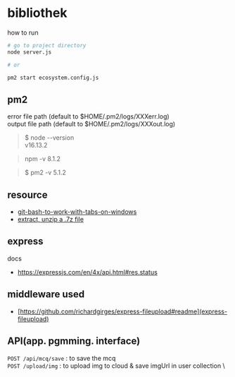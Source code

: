 bibliothek
===


how to run 
```bash
# go to project directory
node server.js

# or

pm2 start ecosystem.config.js
```

pm2
---
error file path (default to $HOME/.pm2/logs/XXXerr.log)  
output file path (default to $HOME/.pm2/logs/XXXout.log)


> $ node --version  
> v16.13.2

> npm -v
> 8.1.2

> $ pm2 -v
> 5.1.2


## resource 

- [git-bash-to-work-with-tabs-on-windows](https://stackoverflow.com/questions/20202269/set-up-git-bash-to-work-with-tabs-on-windows)
- [extract, unzip a .7z file](https://answers.microsoft.com/en-us/windows/forum/all/unable-to-install-7z-file/bd244e05-50c7-4420-936d-4a56d0375177)



## express

docs
- https://expressjs.com/en/4x/api.html#res.status


## middleware used 
- [https://github.com/richardgirges/express-fileupload#readme](express-fileupload)


## API(app. pgmming. interface)

`POST /api/mcq/save` : to save the mcq  \
`POST /upload/img` : to upload img to cloud & save imgUrl in user collection   \